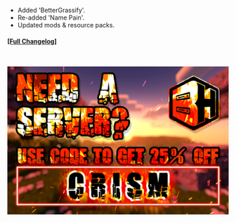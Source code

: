 




- Added 'BetterGrassify'.
- Re-added 'Name Pain'.
- Updated mods & resource packs.

#### **[[Full Changelog]](https://crismpack.net/breakneck/changelogs/1.21/1.21.4#v4.4.1)**

<br>

[![BisectHosting Banner](https://raw.githubusercontent.com/CrismPack/CDN/refs/heads/main/desc/breakneck/bh.png)](https://bisecthosting.com/CRISM)